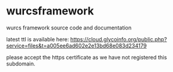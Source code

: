 # wurcsframework
wurcs framework source code and documentation

latest ttl is available here:
https://cloud.glycoinfo.org/public.php?service=files&t=a005ee6ad602e2e13bd68e083d234179

please accept the https certificate as we have not registered this subdomain.
